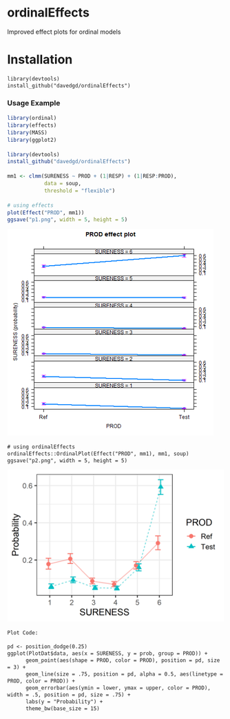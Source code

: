# ordinalEffects
Improved effect plots for ordinal models

# Installation

```
library(devtools)
install_github("davedgd/ordinalEffects")
```

### Usage Example

``` r
library(ordinal)
library(effects)
library(MASS)
library(ggplot2)

library(devtools)
install_github("davedgd/ordinalEffects")

mm1 <- clmm(SURENESS ~ PROD + (1|RESP) + (1|RESP:PROD), 
            data = soup, 
            threshold = "flexible")

# using effects
plot(Effect("PROD", mm1))
ggsave("p1.png", width = 5, height = 5)
```
![effects](plots/p1.png?raw=true "effects")

```
# using ordinalEffects
ordinalEffects::OrdinalPlot(Effect("PROD", mm1), mm1, soup)
ggsave("p2.png", width = 5, height = 5)
```
![ordinalEffects](plots/p2.png?raw=true "ordinalEffects")
```
Plot Code:

pd <- position_dodge(0.25)
ggplot(PlotDat$data, aes(x = SURENESS, y = prob, group = PROD)) +
      geom_point(aes(shape = PROD, color = PROD), position = pd, size = 3) +
      geom_line(size = .75, position = pd, alpha = 0.5, aes(linetype = PROD, color = PROD)) +
      geom_errorbar(aes(ymin = lower, ymax = upper, color = PROD), width = .5, position = pd, size = .75) +
      labs(y = "Probability") +
      theme_bw(base_size = 15)
```